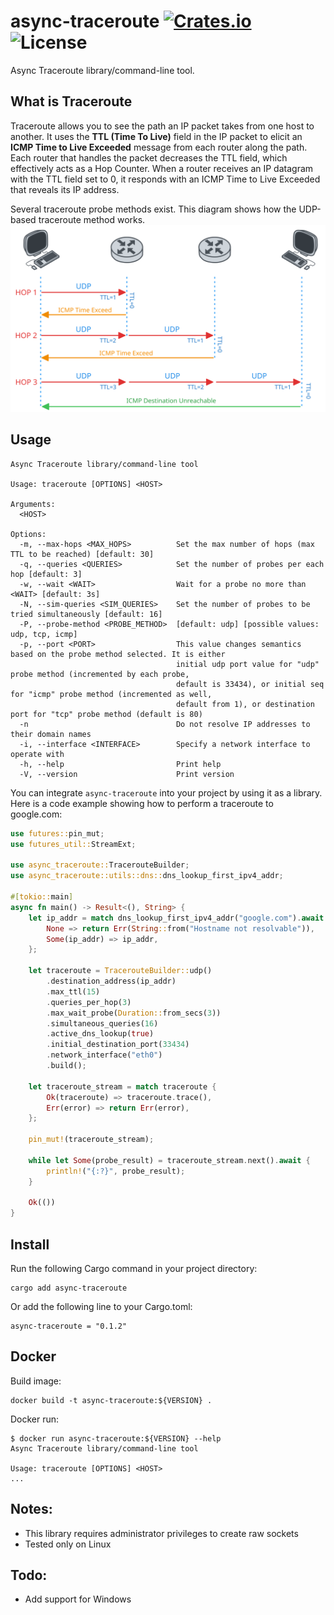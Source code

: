 [crates-url]: https://crates.io/crates/async-traceroute
[license-badge]: https://img.shields.io/crates/l/async-traceroute.svg
[crates-badge]: https://img.shields.io/crates/v/async-traceroute.svg
[github-url]: https://github.com/vtramo/async-traceroute

# async-traceroute [![Crates.io][crates-badge]][crates-url] ![License][license-badge]

Async Traceroute library/command-line tool.
## What is Traceroute
Traceroute allows you to see the path an IP packet takes from one host to another. It uses the **TTL (Time To Live)** field
in the IP packet to elicit an **ICMP Time to Live Exceeded** message from each router along the path. Each router that handles the
packet decreases the TTL field, which effectively acts as a Hop Counter. When a router receives an IP datagram with the
TTL field set to 0, it responds with an ICMP Time to Live Exceeded that reveals its IP address.

Several traceroute probe methods exist. This diagram shows how the UDP-based traceroute method works.
![traceroute.svg](traceroute.svg)
## Usage
```
Async Traceroute library/command-line tool

Usage: traceroute [OPTIONS] <HOST>

Arguments:
  <HOST>  

Options:
  -m, --max-hops <MAX_HOPS>          Set the max number of hops (max TTL to be reached) [default: 30]
  -q, --queries <QUERIES>            Set the number of probes per each hop [default: 3]
  -w, --wait <WAIT>                  Wait for a probe no more than <WAIT> [default: 3s]
  -N, --sim-queries <SIM_QUERIES>    Set the number of probes to be tried simultaneously [default: 16]
  -P, --probe-method <PROBE_METHOD>  [default: udp] [possible values: udp, tcp, icmp]
  -p, --port <PORT>                  This value changes semantics based on the probe method selected. It is either 
                                     initial udp port value for "udp" probe method (incremented by each probe,
                                     default is 33434), or initial seq for "icmp" probe method (incremented as well, 
                                     default from 1), or destination port for "tcp" probe method (default is 80)
  -n                                 Do not resolve IP addresses to their domain names
  -i, --interface <INTERFACE>        Specify a network interface to operate with
  -h, --help                         Print help
  -V, --version                      Print version
```
You can integrate `async-traceroute` into your project by using it as a library. Here is a code example showing how to
perform a traceroute to google.com:
```rust
use futures::pin_mut;
use futures_util::StreamExt;

use async_traceroute::TracerouteBuilder;
use async_traceroute::utils::dns::dns_lookup_first_ipv4_addr;

#[tokio::main]
async fn main() -> Result<(), String> {
    let ip_addr = match dns_lookup_first_ipv4_addr("google.com").await {
        None => return Err(String::from("Hostname not resolvable")),
        Some(ip_addr) => ip_addr,
    };
    
    let traceroute = TracerouteBuilder::udp()
        .destination_address(ip_addr)
        .max_ttl(15)
        .queries_per_hop(3)
        .max_wait_probe(Duration::from_secs(3))
        .simultaneous_queries(16)
        .active_dns_lookup(true)
        .initial_destination_port(33434)
        .network_interface("eth0")
        .build();
    
    let traceroute_stream = match traceroute {
        Ok(traceroute) => traceroute.trace(),
        Err(error) => return Err(error),
    };

    pin_mut!(traceroute_stream);
    
    while let Some(probe_result) = traceroute_stream.next().await {
        println!("{:?}", probe_result);
    }

    Ok(())
}

```
## Install
Run the following Cargo command in your project directory:
```
cargo add async-traceroute
```
Or add the following line to your Cargo.toml:
```
async-traceroute = "0.1.2"
```
## Docker
Build image:
```
docker build -t async-traceroute:${VERSION} .
```
Docker run:
```
$ docker run async-traceroute:${VERSION} --help
Async Traceroute library/command-line tool

Usage: traceroute [OPTIONS] <HOST>
...
```
## Notes:
- This library requires administrator privileges to create raw sockets
- Tested only on Linux
## Todo:
- Add support for Windows